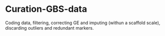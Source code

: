 # Curation-GBS-data
Coding data, filtering, correcting GE and imputing (withun a scaffold scale), discarding outliers and redundant markers.

